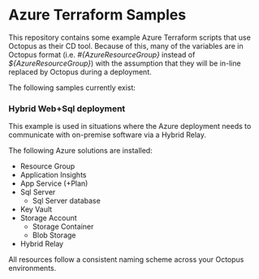 # Azure Terraform Samples

This repository contains some example Azure Terraform scripts that use Octopus as their CD tool. Because of this, many of the variables are in Octopus format (i.e. *#{AzureResourceGroup}* instead of *${AzureResourceGroup}*) with the assumption that they will be in-line replaced by Octopus during a deployment.


The following samples currently exist:

### Hybrid Web+Sql deployment

This example is used in situations where the Azure deployment needs to communicate with on-premise software via a Hybrid Relay.

The following Azure solutions are installed:  

* Resource Group
* Application Insights
* App Service (+Plan)
* Sql Server
    * Sql Server database
* Key Vault
* Storage Account
    * Storage Container
    * Blob Storage
* Hybrid Relay

All resources follow a consistent naming scheme across your Octopus environments.
